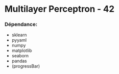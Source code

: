 # Multilayer Perceptron - 42

### Dépendance:
- sklearn
- pyyaml
- numpy
- matplotlib
- seaborn
- pandas
- (progressBar)